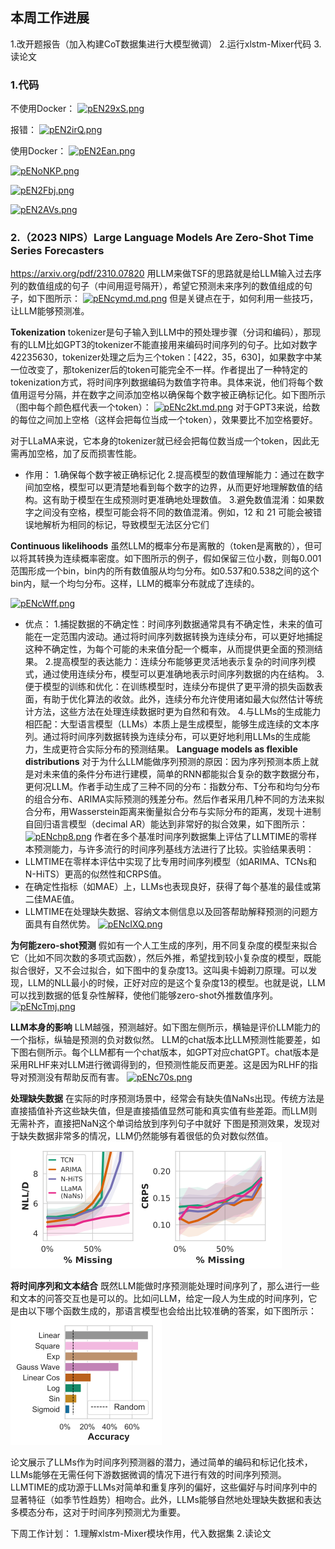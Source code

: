 ## 本周工作进展
1.改开题报告（加入构建CoT数据集进行大模型微调）
2.运行xlstm-Mixer代码
3.读论文

### 1.代码
不使用Docker：
[![pEN29xS.png](https://s21.ax1x.com/2025/03/11/pEN29xS.png)](https://imgse.com/i/pEN29xS)

报错：
[![pEN2irQ.png](https://s21.ax1x.com/2025/03/11/pEN2irQ.png)](https://imgse.com/i/pEN2irQ)  



使用Docker：
[![pEN2Ean.png](https://s21.ax1x.com/2025/03/11/pEN2Ean.png)](https://imgse.com/i/pEN2Ean)

[![pENoNKP.png](https://s21.ax1x.com/2025/03/11/pENoNKP.png)](https://imgse.com/i/pENoNKP)

[![pEN2Fbj.png](https://s21.ax1x.com/2025/03/11/pEN2Fbj.png)](https://imgse.com/i/pEN2Fbj)  
 
[![pEN2AVs.png](https://s21.ax1x.com/2025/03/11/pEN2AVs.png)](https://imgse.com/i/pEN2AVs)  
### 2.（2023 NIPS）Large Language Models Are Zero-Shot Time Series Forecasters
https://arxiv.org/pdf/2310.07820
用LLM来做TSF的思路就是给LLM输入过去序列的数值组成的句子（中间用逗号隔开），希望它预测未来序列的数值组成的句子，如下图所示：
[![pENcymd.md.png](https://s21.ax1x.com/2025/03/11/pENcymd.md.png)](https://imgse.com/i/pENcymd)
但是关键点在于，如何利用一些技巧，让LLM能够预测准。

**Tokenization**
tokenizer是句子输入到LLM中的预处理步骤（分词和编码），那现有的LLM比如GPT3的tokenizer不能直接用来编码时间序列的句子。比如对数字42235630，tokenizer处理之后为三个token：[422，35，630]，如果数字中某一位改变了，那tokenizer后的token可能完全不一样。作者提出了一种特定的tokenization方式，将时间序列数据编码为数值字符串。具体来说，他们将每个数值用逗号分隔，并在数字之间添加空格以确保每个数字被正确标记化。如下图所示（图中每个颜色框代表一个token）：
[![pENc2kt.md.png](https://s21.ax1x.com/2025/03/11/pENc2kt.md.png)](https://imgse.com/i/pENc2kt)
对于GPT3来说，给数的每位之间加上空格（这样会把每位当成一个token），效果要比不加空格要好。

对于LLaMA来说，它本身的tokenizer就已经会把每位数当成一个token，因此无需再加空格，加了反而损害性能。
- 作用：
   1.确保每个数字被正确标记化
   2.提高模型的数值理解能力：通过在数字间加空格，模型可以更清楚地看到每个数字的边界，从而更好地理解数值的结构。这有助于模型在生成预测时更准确地处理数值。
   3.避免数值混淆：如果数字之间没有空格，模型可能会将不同的数值混淆。例如，12 和 21 可能会被错误地解析为相同的标记，导致模型无法区分它们

**Continuous likelihoods**
虽然LLM的概率分布是离散的（token是离散的），但可以将其转换为连续概率密度。如下图所示的例子，假如保留三位小数，则每0.001范围形成一个bin，bin内的所有数值服从均匀分布。如0.537和0.538之间的这个bin内，赋一个均匀分布。这样，LLM的概率分布就成了连续的。

[![pENcWff.png](https://s21.ax1x.com/2025/03/11/pENcWff.png)](https://imgse.com/i/pENcWff)
- 优点：
1.捕捉数据的不确定性：时间序列数据通常具有不确定性，未来的值可能在一定范围内波动。通过将时间序列数据转换为连续分布，可以更好地捕捉这种不确定性，为每个可能的未来值分配一个概率，从而提供更全面的预测结果。
2.提高模型的表达能力：连续分布能够更灵活地表示复杂的时间序列模式，通过使用连续分布，模型可以更准确地表示时间序列数据的内在结构。
3.便于模型的训练和优化：在训练模型时，连续分布提供了更平滑的损失函数表面，有助于优化算法的收敛。此外，连续分布允许使用诸如最大似然估计等统计方法，这些方法在处理连续数据时更为自然和有效。
4.与LLMs的生成能力相匹配：大型语言模型（LLMs）本质上是生成模型，能够生成连续的文本序列。通过将时间序列数据转换为连续分布，可以更好地利用LLMs的生成能力，生成更符合实际分布的预测结果。
**Language models as flexible distributions**
对于为什么LLM能做序列预测的原因：因为序列预测本质上就是对未来值的条件分布进行建模，简单的RNN都能拟合复杂的数字数据分布，更何况LLM。作者手动生成了三种不同的分布：指数分布、T分布和均匀分布的组合分布、ARIMA实际预测的残差分布。然后作者采用几种不同的方法来拟合分布，用Wasserstein距离来衡量拟合分布与实际分布的距离，发现十进制自回归语言模型（decimal AR）能达到非常好的拟合效果，如下图所示：
[![pENchp8.png](https://s21.ax1x.com/2025/03/11/pENchp8.png)](https://imgse.com/i/pENchp8)
作者在多个基准时间序列数据集上评估了LLMTIME的零样本预测能力，与许多流行的时间序列基线方法进行了比较。实验结果表明：
- LLMTIME在零样本评估中实现了比专用时间序列模型（如ARIMA、TCNs和N-HiTS）更高的似然性和CRPS值。
- 在确定性指标（如MAE）上，LLMs也表现良好，获得了每个基准的最佳或第二佳MAE值。
- LLMTIME在处理缺失数据、容纳文本侧信息以及回答帮助解释预测的问题方面具有自然优势。
[![pENcIXQ.png](https://s21.ax1x.com/2025/03/11/pENcIXQ.png)](https://imgse.com/i/pENcIXQ)

**为何能zero-shot预测**
假如有一个人工生成的序列，用不同复杂度的模型来拟合它（比如不同次数的多项式函数），然后外推，希望找到较小复杂度的模型，既能拟合很好，又不会过拟合，如下图中的复杂度13。这叫奥卡姆剃刀原理。可以发现，LLM的NLL最小的时候，正好对应的是这个复杂度13的模型。也就是说，LLM可以找到数据的低复杂性解释，使他们能够zero-shot外推数值序列。
[![pENcTmj.png](https://s21.ax1x.com/2025/03/11/pENcTmj.png)](https://imgse.com/i/pENcTmj)

**LLM本身的影响**
LLM越强，预测越好。如下图左侧所示，横轴是评价LLM能力的一个指标，纵轴是预测的负对数似然。
LLM的chat版本比LLM预测性能要差，如下图右侧所示。每个LLM都有一个chat版本，如GPT对应chatGPT。chat版本是采用RLHF来对LLM进行微调得到的，但预测性能反而更差。这是因为RLHF的指导对预测没有帮助反而有害。
[![pENc70s.png](https://s21.ax1x.com/2025/03/11/pENc70s.png)](https://imgse.com/i/pENc70s)

**处理缺失数据**
在实际的时序预测场景中，经常会有缺失值NaNs出现。传统方法是直接插值补齐这些缺失值，但是直接插值显然可能和真实值有些差距。而LLM则无需补齐，直接把NaN这个单词给放到序列句子中就好
下图是预测效果，发现对于缺失数据非常多的情况，LLM仍然能够有着很低的负对数似然值。
![alt text](image-1.png)

**将时间序列和文本结合**
既然LLM能做时序预测能处理时间序列了，那么进行一些和文本的问答交互也是可以的。比如问LLM，给定一段人为生成的时间序列，它是由以下哪个函数生成的，那语言模型也会给出比较准确的答案，如下图所示：
![alt text](image-2.png)

论文展示了LLMs作为时间序列预测器的潜力，通过简单的编码和标记化技术，LLMs能够在无需任何下游数据微调的情况下进行有效的时间序列预测。LLMTIME的成功源于LLMs对简单和重复序列的偏好，这些偏好与时间序列中的显著特征（如季节性趋势）相吻合。此外，LLMs能够自然地处理缺失数据和表达多模态分布，这对于时间序列预测尤为重要。

下周工作计划：
1.理解xlstm-Mixer模块作用，代入数据集
2.读论文
